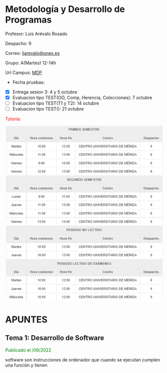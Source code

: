# Metodología y Desarrollo de Programas

Profesor: Luis Arévalo Rosado

Despacho: 9

Correo: ljarevalo@unex.es

Grupo: A(Martes) 12-14h

Url Campus: [MDP](https://campusvirtual.unex.es/zonauex/avuex/course/view.php?id=11403)

- Fecha pruebas: 
- [X] Entrega sesion 3: 4 y 5 octubre
- [X] Evaluacion tipo TEST(OO, Comp, Herencia, Colecciones): 7 octubre
- [ ] Evaluacion tipo TEST(T1 y T2): 14 octubre
- [ ] Evaluacion tipo TEST(): 21 octubre

<span style="color:red">Tutoria:</span>

![Tutoria](Doc_Img/tutoria.png)


# APUNTES
## Tema 1: Desarrollo de Software
<p style="color: green">Publicado el /09/2022</p>
software son instrucciones de ordenador que cuando se ejecutan cumplen una función y tienen 